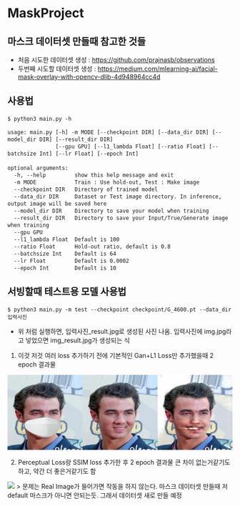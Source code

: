 # MaskProject
## 마스크 데이터셋 만들때 참고한 것들
 * 처음 시도한 데이터셋 생성 : https://github.com/prajnasb/observations
 * 두번째 시도할 데이터셋 생성 : https://medium.com/mlearning-ai/facial-mask-overlay-with-opencv-dlib-4d948964cc4d


## 사용법
```shell
$ python3 main.py -h
```

```console
usage: main.py [-h] -m MODE [--checkpoint DIR] [--data_dir DIR] [--model_dir DIR] [--result_dir DIR]
               [--gpu GPU] [--l1_lambda Float] [--ratio Float] [--batchsize Int] [--lr Float] [--epoch Int]

optional arguments:
  -h, --help         show this help message and exit
  -m MODE            Train : Use hold-out, Test : Make image
  --checkpoint DIR   Directory of trained model
  --data_dir DIR     Dataset or Test image directory. In inference, output image will be saved here
  --model_dir DIR    Directory to save your model when training
  --result_dir DIR   Directory to save your Input/True/Generate image when training
  --gpu GPU
  --l1_lambda Float  Default is 100
  --ratio Float      Hold-out ratio, default is 0.8
  --batchsize Int    Default is 64
  --lr Float         Default is 0.0002
  --epoch Int        Default is 10
```


## 서빙할때 테스트용 모델 사용법
```shell
$ python3 main.py -m test --checkpoint checkpoint/G_4600.pt --data_dir 입력사진 
```
* 위 처럼 실행하면, 입력사진_result.jpg로 생성된 사진 나옴. 입력사진에 img.jpg라고 넣었으면 img_result.jpg가 생성되는 식

1.  이것 저것 여러 loss 추가하기 전에 기본적인 Gan+L1 Loss만 추가했을때 2 epoch 결과물
<img src='./1.jpg'>

2. Perceptual Loss랑 SSIM loss 추가한 후 2 epoch 결과물 큰 차이 없는거같기도 하고, 약간 더 좋은거같기도 함
<img src='./2.gif'>
 > 문제는 Real Image가 들어가면 작동을 하지 않는다. 마스크 데이터셋 만들때 저 default 마스크가 아니면 안되는듯. 그래서 데이터셋 새로 만들 예정
